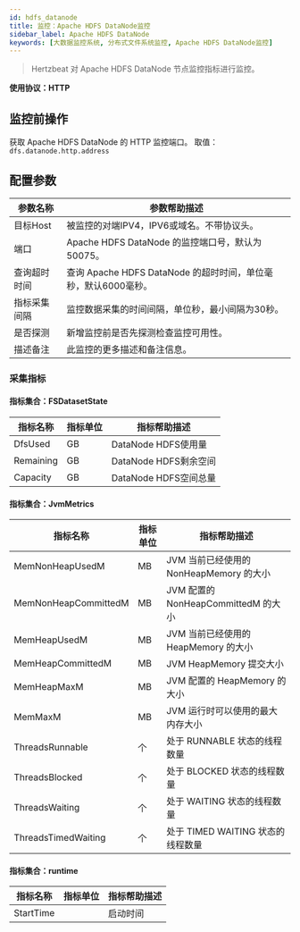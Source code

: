 ```yaml
---
id: hdfs_datanode
title: 监控：Apache HDFS DataNode监控
sidebar_label: Apache HDFS DataNode
keywords: [大数据监控系统, 分布式文件系统监控, Apache HDFS DataNode监控]
---
```


> Hertzbeat 对 Apache HDFS DataNode 节点监控指标进行监控。

**使用协议：HTTP**

## 监控前操作

获取 Apache HDFS DataNode 的 HTTP 监控端口。 取值：`dfs.datanode.http.address`

## 配置参数

| 参数名称         | 参数帮助描述                                |
| ---------------- |---------------------------------------|
| 目标Host         | 被监控的对端IPV4，IPV6或域名。不带协议头。             |
| 端口             | Apache HDFS DataNode 的监控端口号，默认为50075。        |
| 查询超时时间     | 查询 Apache HDFS DataNode 的超时时间，单位毫秒，默认6000毫秒。 |
| 指标采集间隔     | 监控数据采集的时间间隔，单位秒，最小间隔为30秒。             |
| 是否探测         | 新增监控前是否先探测检查监控可用性。                    |
| 描述备注         | 此监控的更多描述和备注信息。                        |

### 采集指标

#### 指标集合：FSDatasetState

| 指标名称                   | 指标单位 | 指标帮助描述                         |
| -------------------------- | -------- | ------------------------------------ |
| DfsUsed                    | GB       | DataNode HDFS使用量                 |
| Remaining                  | GB       | DataNode HDFS剩余空间               |
| Capacity                   | GB       | DataNode HDFS空间总量               |

#### 指标集合：JvmMetrics

| 指标名称                 | 指标单位 | 指标帮助描述                         |
| ------------------------ | -------- | ------------------------------------ |
| MemNonHeapUsedM           | MB       | JVM 当前已经使用的 NonHeapMemory 的大小 |
| MemNonHeapCommittedM      | MB       | JVM 配置的 NonHeapCommittedM 的大小  |
| MemHeapUsedM              | MB       | JVM 当前已经使用的 HeapMemory 的大小  |
| MemHeapCommittedM         | MB       | JVM HeapMemory 提交大小              |
| MemHeapMaxM               | MB       | JVM 配置的 HeapMemory 的大小         |
| MemMaxM                   | MB       | JVM 运行时可以使用的最大内存大小     |
| ThreadsRunnable           | 个       | 处于 RUNNABLE 状态的线程数量         |
| ThreadsBlocked            | 个       | 处于 BLOCKED 状态的线程数量         |
| ThreadsWaiting            | 个       | 处于 WAITING 状态的线程数量         |
| ThreadsTimedWaiting       | 个       | 处于 TIMED WAITING 状态的线程数量   |

#### 指标集合：runtime

| 指标名称             | 指标单位 | 指标帮助描述      |
| --------------------| -------- | ----------------- |
| StartTime            |          | 启动时间          |